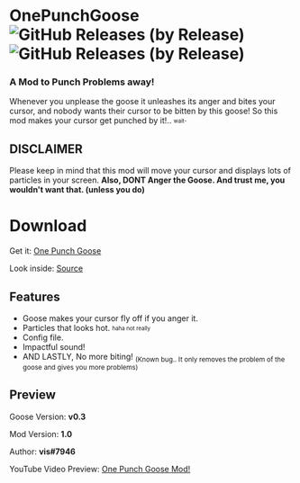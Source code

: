 
# OnePunchGoose ![GitHub Releases (by Release)](https://img.shields.io/github/downloads/VisualError/OnePunchGoose/total?logo=github) ![GitHub Releases (by Release)](http://img.shields.io/github/release/VisualError/OnePunchGoose.svg)
### A Mod to Punch Problems away! 

Whenever you unplease the goose it unleashes its anger and bites your cursor,
and nobody wants their cursor to be bitten by this goose! So this mod makes your cursor get punched by it!.. <sub><sup>wait-</sup></sub>

## DISCLAIMER
Please keep in mind that this mod will move your cursor and displays lots of particles in your screen.
<b>Also, DONT Anger the Goose. And trust me, you wouldn't want that. (unless you do)</b>
</b>

# Download

Get it: [One Punch Goose](https://github.com/VisualError/OnePunchGoose/releases/latest/download/OnePunchGoose.dll)

Look inside: [Source](https://github.com/VisualError/OnePunchGoose/)

## Features

 - Goose makes your cursor fly off if you anger it.
 - Particles that looks hot. <sub><sup>haha not really</sup></sub>
 - Config file.
 - Impactful sound!
 - AND LASTLY, No more biting!
 <sub>(Known bug.. It only removes the problem of the goose and gives you more problems)</sub>


## Preview

Goose Version: **v0.3**

Mod Version: **1.0**

Author: **vis#7946**

YouTube Video Preview: [One Punch Goose Mod!](https://youtu.be/AOf0w9R5sTQ)

